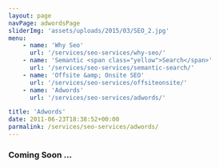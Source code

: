 ```yaml
---
layout: page
navPage: adwordsPage
sliderImg: 'assets/uploads/2015/03/SEO_2.jpg'
menu:
    - name: 'Why Seo'
      url: '/services/seo-services/why-seo/'
    - name: 'Semantic <span class="yellow">Search</span>'
      url: '/services/seo-services/semantic-search/'
    - name: 'Offsite &amp; Onsite SEO'
      url: '/services/seo-services/offsiteonsite/'
    - name: 'Adwords'
      url: '/services/seo-services/adwords/'

title: 'Adwords'
date: 2011-06-23T18:38:52+00:00
parmalink: /services/seo-services/adwords/
---
```



###  Coming Soon … 
